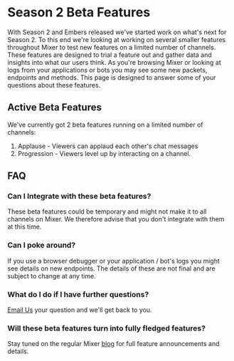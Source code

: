 # Season 2 Beta Features

With Season 2 and Embers released we've started work on what's next for Season 2. To this end we're looking at working on several smaller features throughout Mixer to test new features on a limited number of channels. These features are designed to trial a feature out and gather data and insights into what our users think. As you're browsing Mixer or looking at logs from your applications or bots you may see some new packets, endpoints and methods. This page is designed to answer some of your questions about these features.

## Active Beta Features

We've currently got 2 beta features running on a limited number of channels:

1. Applause - Viewers can applaud each other's chat messages
2. Progression - Viewers level up by interacting on a channel.


## FAQ

### Can I Integrate with these beta features?
These beta features could be temporary and might not make it to all channels on Mixer. We therefore advise that you don't integrate with them at this time.

### Can I poke around?
If you use a browser debugger or your application / bot's logs you might see details on new endpoints. The details of these are not final and are subject to change at any time.

### What do I do if I have further questions?

[Email Us](mailto:mixerdevinfo@microsoft.com) your question and we'll get back to you.

### Will these beta features turn into fully fledged features?
Stay tuned on the regular Mixer [blog](https://blog.mixer.com) for full feature announcements and details.
